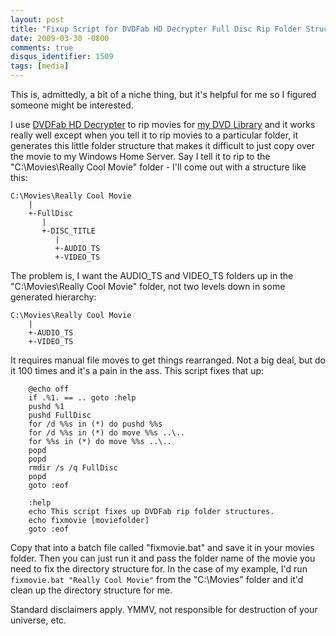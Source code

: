 ```yaml
---
layout: post
title: "Fixup Script for DVDFab HD Decrypter Full Disc Rip Folder Structure"
date: 2009-03-30 -0800
comments: true
disqus_identifier: 1509
tags: [media]
---
```

This is, admittedly, a bit of a niche thing, but it's helpful for me so
I figured someone might be interested.

I use [DVDFab HD Decrypter](http://www.dvdfab.com/download.htm) to rip
movies for [my DVD
Library](/archive/2008/09/12/how-to-set-up-a-dvd-library-in-windows-media.aspx) and
it works really well except when you tell it to rip movies to a
particular folder, it generates this little folder structure that makes
it difficult to just copy over the movie to my Windows Home Server. Say
I tell it to rip to the "C:\\Movies\\Really Cool Movie" folder - I'll
come out with a structure like this:

    C:\Movies\Really Cool Movie
        |
        +-FullDisc
           |
           +-DISC_TITLE
              |
              +-AUDIO_TS
              +-VIDEO_TS

The problem is, I want the AUDIO\_TS and VIDEO_TS folders up in the
"C:\\Movies\\Really Cool Movie" folder, not two levels down in some
generated hierarchy:

    C:\Movies\Really Cool Movie
        |
        +-AUDIO_TS
        +-VIDEO_TS

It requires manual file moves to get things rearranged. Not a big deal,
but do it 100 times and it's a pain in the ass. This script fixes that
up:

```
    @echo off
    if .%1. == .. goto :help
    pushd %1
    pushd FullDisc
    for /d %%s in (*) do pushd %%s
    for /d %%s in (*) do move %%s ..\..
    for %%s in (*) do move %%s ..\..
    popd
    popd
    rmdir /s /q FullDisc
    popd
    goto :eof

    :help
    echo This script fixes up DVDFab rip folder structures.
    echo fixmovie [moviefolder]
    goto :eof
```

Copy that into a batch file called "fixmovie.bat" and save it in your
movies folder. Then you can just run it and pass the folder name of the
movie you need to fix the directory structure for. In the case of my
example, I'd run `fixmovie.bat "Really Cool Movie"` from the
"C:\\Movies" folder and it'd clean up the directory structure for me.

Standard disclaimers apply. YMMV, not responsible for destruction of
your universe, etc.

